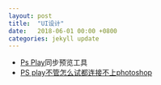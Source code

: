 ```yaml
---
layout: post
title:  "UI设计"
date:   2018-06-01 00:00 +0800
categories: jekyll update
---
```


- [Ps Play](https://isux.tencent.com/psplay/)同步预览工具
- [PS play不管怎么试都连接不上photoshop](https://jingyan.baidu.com/article/a948d65133ae230a2ccd2e76.html)
